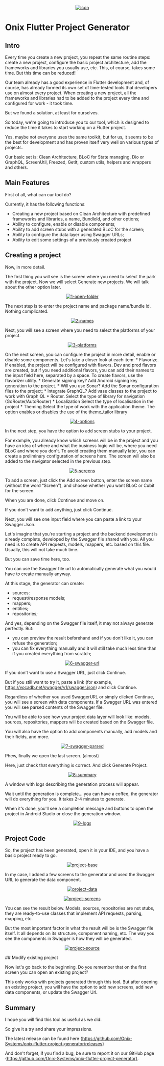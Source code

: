 <p align="center">
<a href="https://ibb.co/Js5vzD1"><img src="https://i.ibb.co/Js5vzD1/icon.png" alt="icon" border="0"></a>
</p>

# Onix Flutter Project Generator
## Intro

Every time you create a new project, you repeat the same routine steps: create a new project,
configure the basic project architecture, add the frameworks and libraries you usually use, etc.
This, of course, takes some time. But this time can be reduced!

Our team already has a good experience in Flutter development and, of course, has already formed its
own set of time-tested tools that developers use on almost every project. When creating a new
project, all the frameworks and libraries had to be added to the project every time and configured
for work - it took time.

But we found a solution, at least for ourselves.

So today, we're going to introduce you to our tool, which is designed to reduce the time it takes to
start working on a Flutter project.

Yes, maybe not everyone uses the same toolkit, but for us, it seems to be the best for development
and has proven itself very well on various types of projects.

Our basic set is: Clean Architecture, BLoC for State managing, Dio or GraphQL, ScreenUtil, Freezed,
GetIt, custom utils, helpers and wrappers and others.

## Main Features

First of all, what can our tool do?

Currently, it has the following functions:

* Creating a new project based on Clean Architecture with predefined frameworks and libraries, a name, BundleId, and other options;
* Ability to configure, enable or disable components;
* Ability to add screen stubs with a generated BLoC for the screen;
* Ability to configure the data layer using Swagger URLs;
* Ability to edit some settings of a previously created project

## Creating a project

Now, in more detail.

The first thing you will see is the screen where you need to select the park with the project. Now
we will select Generate new projects. We will talk about the other option later.
<p align="center">
<a href="https://ibb.co/5nh2Hys"><img src="https://i.ibb.co/Br2wMxT/1-open-folder.png" alt="1-open-folder" border="0"></a>
</p>
The next step is to enter the project name and package name/bundle id.
Nothing complicated.
<p align="center">
<a href="https://ibb.co/xXH5VqW"><img src="https://i.ibb.co/k51cY2j/2-names.png" alt="2-names" border="0"></a>
</p>
Next, you will see a screen where you need to select the platforms of your project.
<p align="center">
<a href="https://ibb.co/0KgxKMf"><img src="https://i.ibb.co/1MDkMq9/3-platforms.png" alt="3-platforms" border="0"></a>
</p>
On the next screen, you can configure the project in more detail, enable or disable some components.
Let's take a closer look at each item:
* Flavorize.
If enabled, the project will be configured with flavors. Dev and prod flavors are created, but if
you need additional flavors, you can add their names to the input field here, separated by a space.
To create flavors, use the flavorizer utility.
* Generate signing key?
Add Android signing key generation to the project.
* Will you use Sonar?
Add the Sonar configuration files to the project;
* Integrate GraphQL?
Add vase classes to the project to work with Graph QL
* Router.
Select the type of library for navigation (GoRouter/AutoRouter)
* Localization
Select the type of localisation in the project
* Theming
Select the type of work with the application theme. The option enables or disables the use of the
theme_tailor library
<p align="center">
<a href="https://ibb.co/vhDBWgz"><img src="https://i.ibb.co/LrvPybp/4-options.png" alt="4-options" border="0"></a>
</p>
In the next step, you have the option to add screen stubs to your project.

For example, you already know which screens will be in the project and you have an idea of where and
what the business logic will be, where you need BLoC and where you don't.
To avoid creating them manually later, you can create a preliminary configuration of screens here.
The screen will also be added to the navigator selected in the previous step.
<p align="center">
<a href="https://ibb.co/0yBd7kr"><img src="https://i.ibb.co/xqmRky6/5-screens.png" alt="5-screens" border="0"></a>
</p>
To add a screen, just click the Add screen button, enter the screen name (without the word
“Screen”), and choose whether you want BLoC or Cubit for the screen.

When you are done, click Continue and move on.

If you don't want to add anything, just click Continue.

Next, you will see one input field where you can paste a link to your Swagger Json.

Let's imagine that you're starting a project and the backend development is already complete,
developed by the Swagger file shared with you. All you need is to create API requests, models,
mappers, etc. based on this file. Usually, this will not take much time.

But you can save time here, too.

You can use the Swagger file url to automatically generate what you would have to create manually
anyway.

At this stage, the generator can create:
* sources;
* request/response models;
* mappers;
* entities;
* repositories;

And yes, depending on the Swagger file itself, it may not always generate perfectly. But:
* you can preview the result beforehand and if you don't like it, you can refuse the generation;
* you can fix everything manually and it will still take much less time than if you created everything
from scratch;
<p align="center">
<a href="https://ibb.co/Ctsmb3y"><img src="https://i.ibb.co/7zNjndD/6-swagger-url.png" alt="6-swagger-url" border="0"></a>
</p>
If you don't want to use a Swagger URL, just click Continue.

But if you still want to try it, paste a link (for
example, https://vocadb.net/swagger/v1/swagger.json) and click Continue.

Regardless of whether you used SwaggerURL or simply clicked Continue, you will see a screen with
data components.
If a Swagger URL was entered you will see parsed contents of the Swagger file.

You will be able to see how your project data layer will look like: models, sources, repositories,
mappers will be created based on the Swagger file.

You will also have the option to add components manually, add models and their fields, and more.
<p align="center">
<a href="https://ibb.co/tZvrgCF"><img src="https://i.ibb.co/RhswfHd/7-swagger-parsed.png" alt="7-swagger-parsed" border="0"></a>
</p>
Phew, finally we open the last screen. (almost)

Here, just check that everything is correct. And click Generate Project.
<p align="center">
<a href="https://ibb.co/56MWfNd"><img src="https://i.ibb.co/xDCSRpy/8-summary.png" alt="8-summary" border="0"></a>
</p>
A window with logs describing the generation process will appear.

Wait until the generation is complete... you can have a coffee, the generator will do everything for
you.
It takes 2-4 minutes to generate.

When it's done, you'll see a completion message and buttons to open the project in Android Studio or
close the generation window.
<p align="center">
<a href="https://ibb.co/ZTFT2y3"><img src="https://i.ibb.co/RHsHjL1/9-logs.png" alt="9-logs" border="0"></a>
</p>

## Project Code

So, the project has been generated, open it in your IDE, and you have a basic project ready to go.
<p align="center">
<a href="https://ibb.co/cLB005X"><img src="https://i.ibb.co/nCG9928/project-base.png" alt="project-base" border="0"></a>
</p>
In my case, I added a few screens to the generator and used the Swagger URL to generate the data
component.
<p align="center">
<a href="https://ibb.co/zXK8sQF"><img src="https://i.ibb.co/wSDJyB7/project-data.png" alt="project-data" border="0"></a>
</p>
<p align="center">
<a href="https://ibb.co/MZBSZZ1"><img src="https://i.ibb.co/wBcgBBQ/project-screens.png" alt="project-screens" border="0"></a>
</p>
You can see the result below. Models, sources, repositories are not stubs, they are ready-to-use
classes that implement API requests, parsing, mapping, etc.

But the most important factor in what the result will be is the Swagger file itself. It all depends
on its structure, component naming, etc. The way you see the components in Swagger is how they will
be generated.
<p align="center">
<a href="https://ibb.co/XLBcr3X"><img src="https://i.ibb.co/LRwVXJS/project-source.png" alt="project-source" border="0"></a>
</p>
## Modify existing project

Now let's go back to the beginning. Do you remember that on the first screen you can open an
existing project?

This only works with projects generated through this tool. But after opening an existing project,
you will have the option to add new screens, add new data components, or update the Swagger Url.

## Summary
I hope you will find this tool as useful as we did.

So give it a try and share your impressions.

The latest release can be found
here {https://github.com/Onix-Systems/onix-flutter-project-generator/releases}

And don't forget, if you find a bug, be sure to report it on our GitHub
page {https://github.com/Onix-Systems/onix-flutter-project-generator}.



